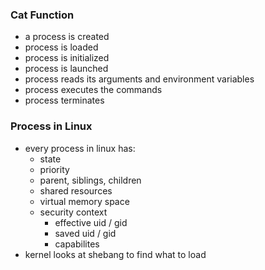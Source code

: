 ### Cat Function
- a process is created
- process is loaded
- process is initialized 
- process is launched
- process reads its arguments and environment variables
- process executes the commands
- process terminates

### Process in Linux
- every process in linux has:
	- state
	- priority 
	- parent, siblings, children
	- shared resources
	- virtual memory space
	- security context
		- effective uid / gid
		- saved uid / gid
		- capabilites
- kernel looks at shebang to find what to load